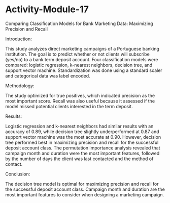 # Activity-Module-17

Comparing Classification Models for Bank Marketing Data: Maximizing Precision and Recall

Introduction:

This study analyzes direct marketing campaigns of a Portuguese banking institution. The goal is to predict whether or not clients will subscribe (yes/no) to a bank term deposit account. Four classification models were compared: logistic regression, k-nearest neighbors, decision tree, and support vector machine. Standardization was done using a standard scaler and categorical data was label encoded.

Methodology:

The study optimized for true positives, which indicated precision as the most important score. Recall was also useful because it assessed if the model missed potential clients interested in the term deposit.

Results:

Logistic regression and k-nearest neighbors had similar results with an accuracy of 0.89, while decision tree slightly underperformed at 0.87 and support vector machine was the most accurate at 0.90. However, decision tree performed best in maximizing precision and recall for the successful deposit account class. The permutation importance analysis revealed that campaign month and duration were the most important features, followed by the number of days the client was last contacted and the method of contact.

Conclusion:

The decision tree model is optimal for maximizing precision and recall for the successful deposit account class. Campaign month and duration are the most important features to consider when designing a marketing campaign.

